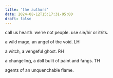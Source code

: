 ```yaml
---
title: 'the authors'
date: 2024-08-12T15:17:31-05:00
draft: false
---
```


call us hearth. we're not people. use sie/hir or it/its. 

a wild mage, an angel of the void. LH

a witch, a vengeful ghost. RH

a changeling, a doll built of paint and fangs. TH

agents of an unquenchable flame.
